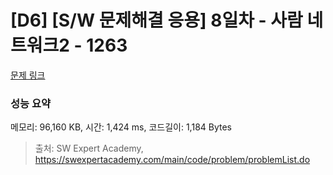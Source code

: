 # [D6] [S/W 문제해결 응용] 8일차 - 사람 네트워크2 - 1263 

[문제 링크](https://swexpertacademy.com/main/code/problem/problemDetail.do?contestProbId=AV18P2B6Iu8CFAZN) 

### 성능 요약

메모리: 96,160 KB, 시간: 1,424 ms, 코드길이: 1,184 Bytes



> 출처: SW Expert Academy, https://swexpertacademy.com/main/code/problem/problemList.do